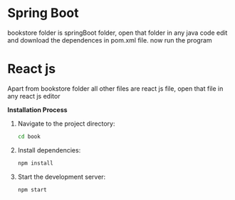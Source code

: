 # Spring Boot

bookstore folder is springBoot folder, open that folder in any java code edit and download the dependences in pom.xml file.
now run the program 

# React js

Apart from bookstore folder all other files are react js file, open that file in any react js editor

**Installation Process**
1. Navigate to the project directory:
   
   ```bash
   cd book

2. Install dependencies:

   ```bash
   npm install

3. Start the development server:

   ```bash
   npm start
